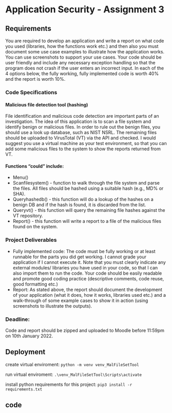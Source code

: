 # Application Security - Assignment 3

## Requirements
You are required to develop an application and write a report on what code you used (libraries, how the functions work etc.) and then also you must document some use case examples to illustrate how the application works. You can use screenshots to support your use cases. Your code should be user friendly and include any necessary exception handling so that the program does not crash if the user enters an incorrect input.
In each of the 4 options below, the fully working, fully implemented code is worth 40% and the report is worth 10%.

### Code Specifications
#### Malicious file detection tool (hashing)
File identification and malicious code detection are important parts of an investigation. The idea of this application is to scan a file system and identify benign or malicious files. In order to rule out the benign files, you should use a look up database, such as NIST NSRL. The remaining files should be uploaded to VirusTotal (VT) via the API and checked. I would suggest you use a virtual machine as your test environment, so that you can add some malicious files to the system to show the reports returned from VT.

#### Functions “could” include:
- Menu()
- Scanfilesystem() - function to walk through the file system and parse the files. All files should be hashed using a suitable hash (e.g., MD% or SHA).
- Queryhashedb() - this function will do a lookup of the hashes on a benign DB and if the hash is found, it is discarded from the list.
- Queryvt() - this function will query the remaining file hashes against the VT repository.
- Report() - this function will write a report to a file of the malicious files found on the system.

### Project Deliverables
- Fully implemented code: The code must be fully working or at least runnable for the parts you did get working. I cannot grade your application if I cannot execute it. Note that you must clearly indicate any external modules/ libraries you have used in your code, so that I can also import them to run the code. Your code should be easily readable and promote good coding practice (descriptive comments, code reuse, good formatting etc.)
- Report: As stated above, the report should document the development of your application (what it does, how it works, libraries used etc.) and a walk-through of some example cases to show it in action (using screenshots to illustrate the outputs). 

### Deadline:
Code and report should be zipped and uploaded to Moodle before 11:59pm on 10th January
2022.


## Deployment

create virtual enviroment: ```python -m venv venv_MalFileSetTool```

run virtual enviroment: ```.\venv_MalFileSetTool\Scripts\activate```

install python requirements for this project: ```pip3 install -r requirements.txt```

## code